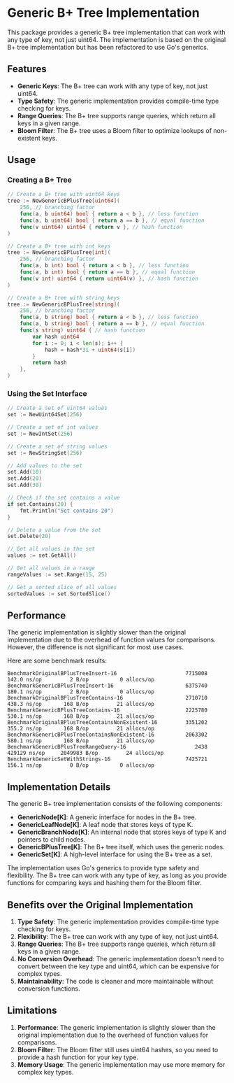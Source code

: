 # Generic B+ Tree Implementation

This package provides a generic B+ tree implementation that can work with any type of key, not just uint64. The implementation is based on the original B+ tree implementation but has been refactored to use Go's generics.

## Features

- **Generic Keys**: The B+ tree can work with any type of key, not just uint64.
- **Type Safety**: The generic implementation provides compile-time type checking for keys.
- **Range Queries**: The B+ tree supports range queries, which return all keys in a given range.
- **Bloom Filter**: The B+ tree uses a Bloom filter to optimize lookups of non-existent keys.

## Usage

### Creating a B+ Tree

```go
// Create a B+ tree with uint64 keys
tree := NewGenericBPlusTree[uint64](
    256, // branching factor
    func(a, b uint64) bool { return a < b }, // less function
    func(a, b uint64) bool { return a == b }, // equal function
    func(v uint64) uint64 { return v }, // hash function
)

// Create a B+ tree with int keys
tree := NewGenericBPlusTree[int](
    256, // branching factor
    func(a, b int) bool { return a < b }, // less function
    func(a, b int) bool { return a == b }, // equal function
    func(v int) uint64 { return uint64(v) }, // hash function
)

// Create a B+ tree with string keys
tree := NewGenericBPlusTree[string](
    256, // branching factor
    func(a, b string) bool { return a < b }, // less function
    func(a, b string) bool { return a == b }, // equal function
    func(s string) uint64 { // hash function
        var hash uint64
        for i := 0; i < len(s); i++ {
            hash = hash*31 + uint64(s[i])
        }
        return hash
    },
)
```

### Using the Set Interface

```go
// Create a set of uint64 values
set := NewUint64Set(256)

// Create a set of int values
set := NewIntSet(256)

// Create a set of string values
set := NewStringSet(256)

// Add values to the set
set.Add(10)
set.Add(20)
set.Add(30)

// Check if the set contains a value
if set.Contains(20) {
    fmt.Println("Set contains 20")
}

// Delete a value from the set
set.Delete(20)

// Get all values in the set
values := set.GetAll()

// Get all values in a range
rangeValues := set.Range(15, 25)

// Get a sorted slice of all values
sortedValues := set.SortedSlice()
```

## Performance

The generic implementation is slightly slower than the original implementation due to the overhead of function values for comparisons. However, the difference is not significant for most use cases.

Here are some benchmark results:

```
BenchmarkOriginalBPlusTreeInsert-16                 	 7715008	       142.0 ns/op	       2 B/op	       0 allocs/op
BenchmarkGenericBPlusTreeInsert-16                  	 6375740	       180.1 ns/op	       2 B/op	       0 allocs/op
BenchmarkOriginalBPlusTreeContains-16               	 2710710	       438.3 ns/op	     168 B/op	      21 allocs/op
BenchmarkGenericBPlusTreeContains-16                	 2225780	       530.1 ns/op	     168 B/op	      21 allocs/op
BenchmarkOriginalBPlusTreeContainsNonExistent-16    	 3351202	       355.2 ns/op	     168 B/op	      21 allocs/op
BenchmarkGenericBPlusTreeContainsNonExistent-16     	 2063302	       580.1 ns/op	     168 B/op	      21 allocs/op
BenchmarkGenericBPlusTreeRangeQuery-16              	    2438	    429129 ns/op	 2049983 B/op	      24 allocs/op
BenchmarkGenericSetWithStrings-16                   	 7425721	       156.1 ns/op	       0 B/op	       0 allocs/op
```

## Implementation Details

The generic B+ tree implementation consists of the following components:

- **GenericNode[K]**: A generic interface for nodes in the B+ tree.
- **GenericLeafNode[K]**: A leaf node that stores keys of type K.
- **GenericBranchNode[K]**: An internal node that stores keys of type K and pointers to child nodes.
- **GenericBPlusTree[K]**: The B+ tree itself, which uses the generic nodes.
- **GenericSet[K]**: A high-level interface for using the B+ tree as a set.

The implementation uses Go's generics to provide type safety and flexibility. The B+ tree can work with any type of key, as long as you provide functions for comparing keys and hashing them for the Bloom filter.

## Benefits over the Original Implementation

1. **Type Safety**: The generic implementation provides compile-time type checking for keys.
2. **Flexibility**: The B+ tree can work with any type of key, not just uint64.
3. **Range Queries**: The B+ tree supports range queries, which return all keys in a given range.
4. **No Conversion Overhead**: The generic implementation doesn't need to convert between the key type and uint64, which can be expensive for complex types.
5. **Maintainability**: The code is cleaner and more maintainable without conversion functions.

## Limitations

1. **Performance**: The generic implementation is slightly slower than the original implementation due to the overhead of function values for comparisons.
2. **Bloom Filter**: The Bloom filter still uses uint64 hashes, so you need to provide a hash function for your key type.
3. **Memory Usage**: The generic implementation may use more memory for complex key types.
